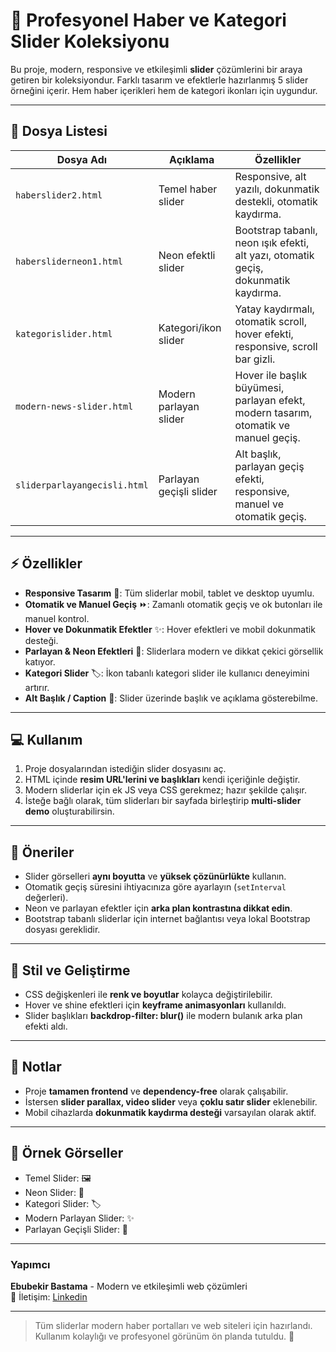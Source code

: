 # 📰 Profesyonel Haber ve Kategori Slider Koleksiyonu

Bu proje, modern, responsive ve etkileşimli **slider** çözümlerini bir araya getiren bir koleksiyondur. Farklı tasarım ve efektlerle hazırlanmış 5 slider örneğini içerir. Hem haber içerikleri hem de kategori ikonları için uygundur.  

---

## 📂 Dosya Listesi

| Dosya Adı | Açıklama | Özellikler |
|-----------|----------|------------|
| `haberslider2.html` | Temel haber slider | Responsive, alt yazılı, dokunmatik destekli, otomatik kaydırma. |
| `habersliderneon1.html` | Neon efektli slider | Bootstrap tabanlı, neon ışık efekti, alt yazı, otomatik geçiş, dokunmatik kaydırma. |
| `kategorislider.html` | Kategori/ikon slider | Yatay kaydırmalı, otomatik scroll, hover efekti, responsive, scroll bar gizli. |
| `modern-news-slider.html` | Modern parlayan slider | Hover ile başlık büyümesi, parlayan efekt, modern tasarım, otomatik ve manuel geçiş. |
| `sliderparlayangecisli.html` | Parlayan geçişli slider | Alt başlık, parlayan geçiş efekti, responsive, manuel ve otomatik geçiş. |

---

## ⚡ Özellikler

- **Responsive Tasarım** 📱: Tüm sliderlar mobil, tablet ve desktop uyumlu.  
- **Otomatik ve Manuel Geçiş** ⏩: Zamanlı otomatik geçiş ve ok butonları ile manuel kontrol.  
- **Hover ve Dokunmatik Efektler** ✨: Hover efektleri ve mobil dokunmatik desteği.  
- **Parlayan & Neon Efektleri** 🌟: Sliderlara modern ve dikkat çekici görsellik katıyor.  
- **Kategori Slider** 🏷️: İkon tabanlı kategori slider ile kullanıcı deneyimini artırır.  
- **Alt Başlık / Caption** 📝: Slider üzerinde başlık ve açıklama gösterebilme.  

---

## 💻 Kullanım

1. Proje dosyalarından istediğin slider dosyasını aç.  
2. HTML içinde **resim URL'lerini ve başlıkları** kendi içeriğinle değiştir.  
3. Modern sliderlar için ek JS veya CSS gerekmez; hazır şekilde çalışır.  
4. İsteğe bağlı olarak, tüm sliderları bir sayfada birleştirip **multi-slider demo** oluşturabilirsin.  

---

## 🔧 Öneriler

- Slider görselleri **aynı boyutta** ve **yüksek çözünürlükte** kullanın.  
- Otomatik geçiş süresini ihtiyacınıza göre ayarlayın (`setInterval` değerleri).  
- Neon ve parlayan efektler için **arka plan kontrastına dikkat edin**.  
- Bootstrap tabanlı sliderlar için internet bağlantısı veya lokal Bootstrap dosyası gereklidir.  

---

## 🎨 Stil ve Geliştirme

- CSS değişkenleri ile **renk ve boyutlar** kolayca değiştirilebilir.  
- Hover ve shine efektleri için **keyframe animasyonları** kullanıldı.  
- Slider başlıkları **backdrop-filter: blur()** ile modern bulanık arka plan efekti aldı.  

---

## 📌 Notlar

- Proje **tamamen frontend** ve **dependency-free** olarak çalışabilir.  
- İstersen **slider parallax, video slider** veya **çoklu satır slider** eklenebilir.  
- Mobil cihazlarda **dokunmatik kaydırma desteği** varsayılan olarak aktif.  

---

## 🚀 Örnek Görseller

- Temel Slider: 🖼️  
- Neon Slider: 🌟  
- Kategori Slider: 🏷️  
- Modern Parlayan Slider: ✨  
- Parlayan Geçişli Slider: 💫  

---

### Yapımcı

**Ebubekir Bastama** - Modern ve etkileşimli web çözümleri  
📧 İletişim: [ Linkedin ](https://www.linkedin.com/in/ebubekirbastama/?_l=tr_TR)  

---

> Tüm sliderlar modern haber portalları ve web siteleri için hazırlandı.  
> Kullanım kolaylığı ve profesyonel görünüm ön planda tutuldu. 🚀

